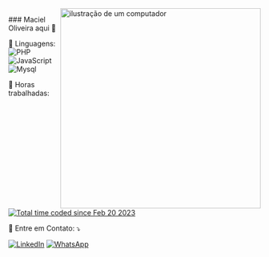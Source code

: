 <img src="https://raw.githubusercontent.com/MicaelliMedeiros/micaellimedeiros/master/image/computer-illustration.png" alt="ilustração de um computador" min-width="400px" max-width="400px" width="400px" align="right">

<p align="left"> 
   ### Maciel Oliveira aqui 👋  
   <!-- <img align='right' src="https://github-readme-stats.vercel.app/api?username=elitymaciel&show_icons=true&title_color=783c00&text_color=af552e&icon_color=783c00&bg_color=f8efd4&cache_seconds=2300" alt="ilustração do status do github"> -->

</p>

<p align="left">
  🦄 Linguagens: <img src="https://img.shields.io/badge/php-%5E8.2-blue.svg?style=flat-square&logoColor=white&link=https://www.php.net/" alt="PHP"/> 
  <img src="https://shields.io/badge/JavaScript-blue?logo=JavaScript&logoColor=white&style=flat-square" alt="JavaScript"/> 
  <img src="https://shields.io/badge/MySQL-lightgrey?logo=mysql&style=plastic&logoColor=white&labelColor=blue" alt="Mysql"/> 
</p>  

<p align="left">
  💼 Horas trabalhadas: <a href="https://wakatime.com/@a846156c-0d3d-4698-b445-49b9088e8fc9"><img src="https://wakatime.com/badge/user/a846156c-0d3d-4698-b445-49b9088e8fc9.svg" alt="Total time coded since Feb 20 2023" /></a>
</p>

<p align="left">
  💌 Entre em Contato: ⤵️
</p>

<p align="left">
  <a href="#" title="LinkedIn">
  <img src="https://img.shields.io/badge/-Linkedin-0e76a8?style=flat-square&logo=Linkedin&logoColor=white&link=www.linkedin.com/in/maciel-da-cruz-oliveira-040202153" alt="LinkedIn"/></a>
  <a href="#" title="WhatsApp">
  <img src="https://img.shields.io/badge/-WhatsApp-25d366?style=flat-square&labelColor=25d366&logo=whatsapp&logoColor=white&link=[API-DO-SEU-WHATSAPP](https://api.whatsapp.com/send?phone=+5594984110714&text=Ol%C3%A1,%20peguei%20seu%20Numero%20no%20github.)" alt="WhatsApp"/></a>
</p>
